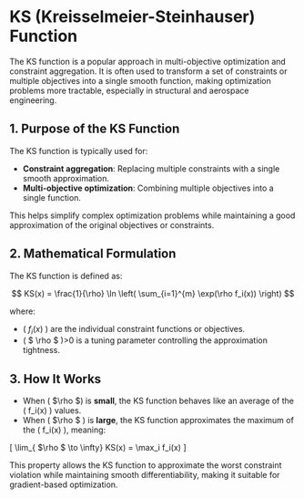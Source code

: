 # KS (Kreisselmeier-Steinhauser) Function

The KS function is a popular approach in multi-objective optimization and constraint aggregation. It is often used to transform a set of constraints or multiple objectives into a single smooth function, making optimization problems more tractable, especially in structural and aerospace engineering.

## 1. Purpose of the KS Function
The KS function is typically used for:
- **Constraint aggregation**: Replacing multiple constraints with a single smooth approximation.
- **Multi-objective optimization**: Combining multiple objectives into a single function.

This helps simplify complex optimization problems while maintaining a good approximation of the original objectives or constraints.

## 2. Mathematical Formulation
The KS function is defined as:

$$
KS(x) = \frac{1}{\rho} \ln \left( \sum_{i=1}^{m} \exp(\rho f_i(x)) \right)
$$

where:
- \( $f_i(x)$ \) are the individual constraint functions or objectives.
- \( $ \rho $ \)>0 is a tuning parameter controlling the approximation tightness.

## 3. How It Works
- When \(  $\rho $) is **small**, the KS function behaves like an average of the \( f_i(x) \) values.
- When \(  $\rho $ ) is **large**, the KS function approximates the maximum of the \( f_i(x) \), meaning:

\[
\lim_{ $\rho $ \to \infty} KS(x) = \max_i f_i(x)
\]

This property allows the KS function to approximate the worst constraint violation while maintaining smooth differentiability, making it suitable for gradient-based optimization.
